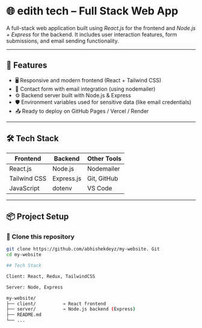 

# 🌐 edith tech – Full Stack Web App

A full-stack web application built using *React.js* for the frontend and *Node.js + Express* for the backend. It includes user interaction features, form submissions, and email sending functionality.

---

## 🚀 Features

- 🖥 Responsive and modern frontend (React + Tailwind CSS)
- 📩 Contact form with email integration (using nodemailer)
- ⚙ Backend server built with Node.js & Express
- 🛡 Environment variables used for sensitive data (like email credentials)
- 📤 Ready to deploy on GitHub Pages / Vercel / Render

---

## 🛠 Tech Stack

| Frontend       | Backend       | Other Tools          |
|----------------|---------------|-----------------------|
| React.js       | Node.js       | Nodemailer            |
| Tailwind CSS   | Express.js    | Git, GitHub           |
| JavaScript     | dotenv        | VS Code               |

---

## 📦 Project Setup

### 🔧 Clone this repository

```bash
git clone https://github.com/abhishekdeyz/my-website. Git
cd my-website

## Tech Stack

Client: React, Redux, TailwindCSS

Server: Node, Express

my-website/
├── client/          → React frontend
├── server/          → Node.js backend (Express)
├── README.md
└── ...

